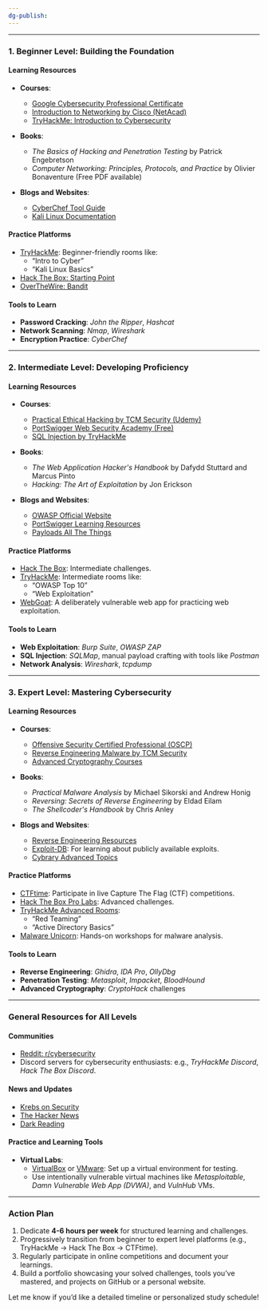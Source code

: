 ```yaml
---
dg-publish:
---
```

---

### **1. Beginner Level: Building the Foundation**

#### **Learning Resources**

- **Courses**:
    
    - [Google Cybersecurity Professional Certificate](https://www.coursera.org/professional-certificates/google-cybersecurity)
    - [Introduction to Networking by Cisco (NetAcad)](https://www.netacad.com/)
    - [TryHackMe: Introduction to Cybersecurity](https://tryhackme.com/room/introtocyber)
- **Books**:
    
    - _The Basics of Hacking and Penetration Testing_ by Patrick Engebretson
    - _Computer Networking: Principles, Protocols, and Practice_ by Olivier Bonaventure (Free PDF available)
- **Blogs and Websites**:
    
    - [CyberChef Tool Guide](https://gchq.github.io/CyberChef/)
    - [Kali Linux Documentation](https://www.kali.org/docs/)

#### **Practice Platforms**

- [TryHackMe](https://tryhackme.com/): Beginner-friendly rooms like:
    - “Intro to Cyber”
    - “Kali Linux Basics”
- [Hack The Box: Starting Point](https://www.hackthebox.com/)
- [OverTheWire: Bandit](https://overthewire.org/wargames/bandit/)

#### **Tools to Learn**

- **Password Cracking**: _John the Ripper_, _Hashcat_
- **Network Scanning**: _Nmap_, _Wireshark_
- **Encryption Practice**: _CyberChef_

---

### **2. Intermediate Level: Developing Proficiency**

#### **Learning Resources**

- **Courses**:
    
    - [Practical Ethical Hacking by TCM Security (Udemy)](https://tcm-sec.com/practical-ethical-hacking-the-complete-course/)
    - [PortSwigger Web Security Academy (Free)](https://portswigger.net/web-security)
    - [SQL Injection by TryHackMe](https://tryhackme.com/room/sqlinjectionlm)
- **Books**:
    
    - _The Web Application Hacker's Handbook_ by Dafydd Stuttard and Marcus Pinto
    - _Hacking: The Art of Exploitation_ by Jon Erickson
- **Blogs and Websites**:
    
    - [OWASP Official Website](https://owasp.org/)
    - [PortSwigger Learning Resources](https://portswigger.net/web-security/all-materials)
    - [Payloads All The Things](https://github.com/swisskyrepo/PayloadsAllTheThings)

#### **Practice Platforms**

- [Hack The Box](https://www.hackthebox.com/): Intermediate challenges.
- [TryHackMe](https://tryhackme.com/): Intermediate rooms like:
    - “OWASP Top 10”
    - “Web Exploitation”
- [WebGoat](https://owasp.org/www-project-webgoat/): A deliberately vulnerable web app for practicing web exploitation.

#### **Tools to Learn**

- **Web Exploitation**: _Burp Suite_, _OWASP ZAP_
- **SQL Injection**: _SQLMap_, manual payload crafting with tools like _Postman_
- **Network Analysis**: _Wireshark_, _tcpdump_

---

### **3. Expert Level: Mastering Cybersecurity**

#### **Learning Resources**

- **Courses**:
    
    - [Offensive Security Certified Professional (OSCP)](https://www.offensive-security.com/pwk-oscp/)
    - [Reverse Engineering Malware by TCM Security](https://tcm-sec.com/malware-analysis-course/)
    - [Advanced Cryptography Courses](https://cryptohack.org/)
- **Books**:
    
    - _Practical Malware Analysis_ by Michael Sikorski and Andrew Honig
    - _Reversing: Secrets of Reverse Engineering_ by Eldad Eilam
    - _The Shellcoder's Handbook_ by Chris Anley
- **Blogs and Websites**:
    
    - [Reverse Engineering Resources](https://challenges.re/)
    - [Exploit-DB](https://www.exploit-db.com/): For learning about publicly available exploits.
    - [Cybrary Advanced Topics](https://www.cybrary.it/)

#### **Practice Platforms**

- [CTFtime](https://ctftime.org/): Participate in live Capture The Flag (CTF) competitions.
- [Hack The Box Pro Labs](https://www.hackthebox.com/): Advanced challenges.
- [TryHackMe Advanced Rooms](https://tryhackme.com/):
    - “Red Teaming”
    - “Active Directory Basics”
- [Malware Unicorn](https://malwareunicorn.org/workshops/): Hands-on workshops for malware analysis.

#### **Tools to Learn**

- **Reverse Engineering**: _Ghidra_, _IDA Pro_, _OllyDbg_
- **Penetration Testing**: _Metasploit_, _Impacket_, _BloodHound_
- **Advanced Cryptography**: _CryptoHack_ challenges

---

### **General Resources for All Levels**

#### **Communities**

- [Reddit: r/cybersecurity](https://www.reddit.com/r/cybersecurity/)
- Discord servers for cybersecurity enthusiasts: e.g., _TryHackMe Discord_, _Hack The Box Discord_.

#### **News and Updates**

- [Krebs on Security](https://krebsonsecurity.com/)
- [The Hacker News](https://thehackernews.com/)
- [Dark Reading](https://www.darkreading.com/)

#### **Practice and Learning Tools**

- **Virtual Labs**:
    - [VirtualBox](https://www.virtualbox.org/) or [VMware](https://www.vmware.com/): Set up a virtual environment for testing.
    - Use intentionally vulnerable virtual machines like _Metasploitable_, _Damn Vulnerable Web App (DVWA)_, and _VulnHub_ VMs.

---

### **Action Plan**

1. Dedicate **4-6 hours per week** for structured learning and challenges.
2. Progressively transition from beginner to expert level platforms (e.g., TryHackMe → Hack The Box → CTFtime).
3. Regularly participate in online competitions and document your learnings.
4. Build a portfolio showcasing your solved challenges, tools you’ve mastered, and projects on GitHub or a personal website.

Let me know if you’d like a detailed timeline or personalized study schedule!